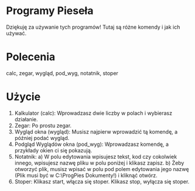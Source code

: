 # Programy Pieseła
Dziękuję za używanie tych programów! Tutaj są różne komendy i jak ich używać.
# Polecenia
calc, zegar, wygląd, pod_wyg, notatnik, stoper
# Użycie
1. Kalkulator (calc):
Wprowadzasz dwie liczby w polach i wybierasz działanie.
2. Zegar:
Po prostu zegar.
3. Wygląd okna (wygląd):
Musisz najpierw wprowadzić tą komendę, a później podać wygląd.
4. Podgląd Wyglądów okna (pod_wyg):
Wprowadzasz komendę, a przykłady okien ci się pokazują.
5. Notatnik:
a) W polu edytowania wpisujesz tekst, kod czy cokolwiek innego, wpisujesz nazwę pliku w polu poniżej i klikasz zapisz.
b) Żeby otworzyć plik, musisz wpisać w polu pod polem edytowania jego nazwę (Plik musi być w C:\ProgPies Dokumenty!) i kliknąć otwórz.
6. Stoper:
Klikasz start, włącza się stoper.
Klikasz stop, wyłącza się stoper.
